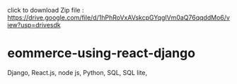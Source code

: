 
click to download Zip file : https://drive.google.com/file/d/1hPhRoVxAVskcpGYqgIVm0aQ76qqddMo6/view?usp=drivesdk

# eommerce-using-react-django
Django, React.js, node js,  Python, SQL, SQL lite, 
